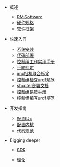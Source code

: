 
* 概述
  * [RM Software](rm_software.md)
  * [硬件规格](hardware_specifications.md)
  * [软件框架](software_framework.md)
  
* 快速入门
  
  * [系统安装](quick_start/installation.md)
  * [代码部署](quick_start/deploy.md)
  * [控制组工作实用手册](quick_start/quick_start_in_control_group.md)
  * [手眼标定](quick_start/easy_handeye.md)
  * [imu相机联合标定](quick_start/camera_imu_calibration.md)
  * [控制组检查urdf规范](quick_start/the_method_of_check_urdf.md)
  * [shooter部署文档](quick_start/deploy_of_shooter.md)
  * [控制组易错手册](quick_start/error_enchiridion.md)  
  * [控制组编写urdf规范](qucik_start/the_method_of_write_urdf.md)
* 开发指南
  * [配置IDE](dev_guide/ide_config.md)
  * [配置内核](dev_guide/rt_kernel.md)
  * [代码规范](dev_guide/code_style)
  
* Digging deeper
  
  * [SDK](digging_deeper/sdk_docs/architecture.md)
  
  * [理论](digging_deeper/theory/theory_lover.md)
  
    
